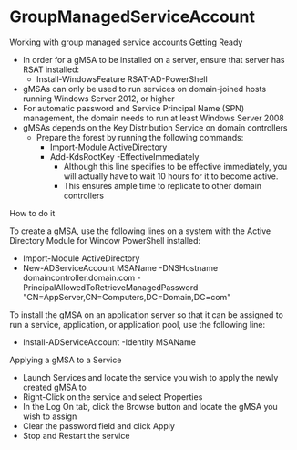 # GroupManagedServiceAccount
Working with group managed service accounts
Getting Ready

- In order for a gMSA to be installed on a server, ensure that server has RSAT installed:
	- Install-WindowsFeature RSAT-AD-PowerShell
- gMSAs can only be used to run services on domain-joined hosts running Windows Server 2012, or higher
- For automatic password and Service Principal Name (SPN) management, the domain needs to run at least Windows Server 2008
- gMSAs depends on the Key Distribution Service on domain controllers
	- Prepare the forest by running the following commands:
		- Import-Module ActiveDirectory
		- Add-KdsRootKey -EffectiveImmediately
			- Although this line specifies to be effective immediately, you will actually have to wait 10 hours for it to become active.
			- This ensures ample time to replicate to other domain controllers


How to do it

To create a gMSA, use the following lines on a system with the Active Directory Module for Window PowerShell installed:
- Import-Module ActiveDirectory
- New-ADServiceAccount MSAName -DNSHostname domaincontroller.domain.com -PrincipalAllowedToRetrieveManagedPassword "CN=AppServer,CN=Computers,DC=Domain,DC=com"

To install the gMSA on an application server so that it can be assigned to run a service, application, or application pool, use the following line:
- Install-ADServiceAccount -Identity MSAName


Applying a gMSA to a Service

- Launch Services and locate the service you wish to apply the newly created gMSA to
- Right-Click on the service and select Properties
- In the Log On tab, click the Browse button and locate the gMSA you wish to assign
- Clear the password field and click Apply
- Stop and Restart the service
